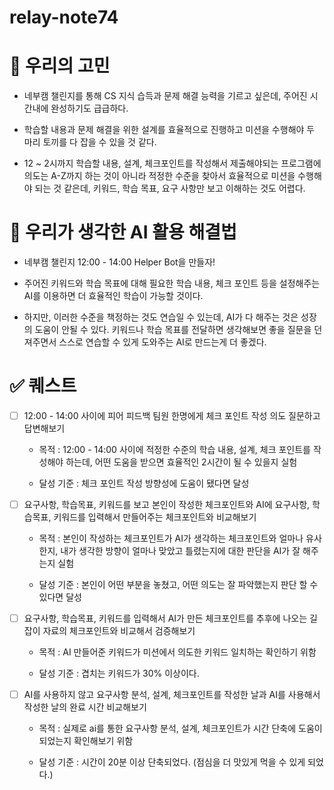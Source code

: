 # relay-note74

# 🧐 우리의 고민

- 네부캠 챌린지를 통해 CS 지식 습득과 문제 해결 능력을 기르고 싶은데, 주어진 시간내에 완성하기도 급급하다.

- 학습할 내용과 문제 해결을 위한 설계를 효율적으로 진행하고 미션을 수행해야 두 마리 토끼를 다 잡을 수 있을 것 같다.

- 12 ~ 2시까지 학습할 내용, 설계, 체크포인트를 작성해서 제출해야되는 프로그램에 의도는 A-Z까지 하는 것이 아니라 적정한 수준을 찾아서 효율적으로 미션을 수행해야 되는 것 같은데, 키워드, 학습 목표, 요구 사항만 보고 이해하는 것도 어렵다.

# 🧭 우리가 생각한 AI 활용 해결법

- 네부캠 챌린지 12:00 - 14:00 Helper Bot을 만들자!

- 주어진 키워드와 학습 목표에 대해 필요한 학습 내용, 체크 포인트 등을 설정해주는 AI를 이용하면 더 효율적인 학습이 가능할 것이다.

- 하지만, 이러한 수준을 책정하는 것도 연습일 수 있는데, AI가 다 해주는 것은 성장의 도움이 안될 수 있다. 키워드나 학습 목표를 전달하면 생각해보면 좋을 질문을 던져주면서 스스로 연습할 수 있게 도와주는 AI로 만드는게 더 좋겠다.

# ✅ 퀘스트

- [ ] 12:00 - 14:00 사이에 피어 피드백 팀원 한명에게 체크 포인트 작성 의도 질문하고 답변해보기

  - 목적 : 12:00 - 14:00 사이에 적정한 수준의 학습 내용, 설계, 체크 포인트를 작성해야 하는데, 어떤 도움을 받으면 효율적인 2시간이 될 수 있을지 실험

  - 달성 기준 : 체크 포인트 작성 방향성에 도움이 됐다면 달성

- [ ] 요구사항, 학습목표, 키워드를 보고 본인이 작성한 체크포인트와 AI에 요구사항, 학습목표, 키워드를 입력해서 만들어주는 체크포인트와 비교해보기

  - 목적 : 본인이 작성하는 체크포인트가 AI가 생각하는 체크포인트와 얼마나 유사한지, 내가 생각한 방향이 얼마나 맞았고 틀렸는지에 대한 판단을 AI가 잘 해주는지 실험

  - 달성 기준 : 본인이 어떤 부분을 놓쳤고, 어떤 의도는 잘 파악했는지 판단 할 수 있다면 달성

- [ ] 요구사항, 학습목표, 키워드를 입력해서 AI가 만든 체크포인트를 추후에 나오는 길잡이 자료의 체크포인트와 비교해서 검증해보기

  - 목적 : AI 만들어준 키워드가 미션에서 의도한 키워드 일치하는 확인하기 위함

  - 달성 기준 : 겹치는 키워드가 30% 이상이다.

- [ ] AI를 사용하지 않고 요구사항 분석, 설계, 체크포인트를 작성한 날과 AI를 사용해서 작성한 날의 완료 시간 비교해보기

  - 목적 : 실제로 ai를 통한 요구사항 분석, 설계, 체크포인트가 시간 단축에 도움이 되었는지 확인해보기 위함

  - 달성 기준 : 시간이 20분 이상 단축되었다. (점심을 더 맛있게 먹을 수 있게 되었다.)
